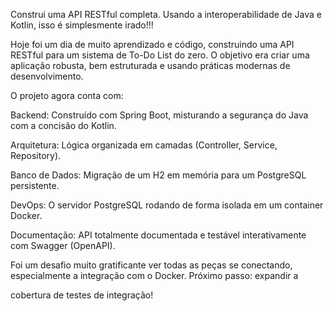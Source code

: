 Construi uma API RESTful completa. Usando a interoperabilidade de Java e Kotlin, isso é simplesmente irado!!!



Hoje foi um dia de muito aprendizado e código, construindo uma API RESTful para um sistema de To-Do List do zero. O objetivo era criar uma aplicação robusta, bem estruturada e usando práticas modernas de desenvolvimento.



O projeto agora conta com: 

 Backend: Construído com Spring Boot, misturando a segurança do Java com a concisão do Kotlin. 

 Arquitetura: Lógica organizada em camadas (Controller, Service, Repository). 

 Banco de Dados: Migração de um H2 em memória para um PostgreSQL persistente. 

 DevOps: O servidor PostgreSQL rodando de forma isolada em um container Docker. 

 Documentação: API totalmente documentada e testável interativamente com Swagger (OpenAPI).



Foi um desafio muito gratificante ver todas as peças se conectando, especialmente a integração com o Docker. Próximo passo: expandir a 

cobertura de testes de integração!
